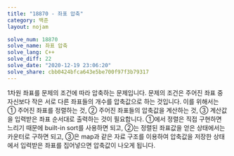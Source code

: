 ```yaml
---
title: "18870 - 좌표 압축"
category: 백준
layout: nojam

solve_num: 18870
solve_name: 좌표 압축
solve_lang: C++
solve_diff: 22
solve_date: "2020-12-19 23:06:20"
solve_share: cbb0424bfca643e5be700f97f3b79317
---
```


1차원 좌표를 문제의 조건에 따라 압축하는 문제입니다. 문제의 조건은 주어진 좌표 중 자신보다 작은 서로 다른 좌표들의 개수를 압축값으로 하는 것입니다. 이를 위해서는 ① 주어진 좌표를 정렬하는 것, ② 주어진 좌표들의 압축값을 계산하는 것, ③ 계산값을 입력받은 좌표 순서대로 출력하는 것이 필요합니다. ①에서 정렬은 직접 구현하면 느리기 때문에 built-in sort를 사용하면 되고, ②는 정렬된 좌표값을 얻은 상태에서는 카운터로 구하면 되고, ③은 map과 같은 자료 구조를 이용하여 압축값을 저장한 상태에서 입력받은 좌표를 집어넣으면 압축값이 나오게 됩니다.
